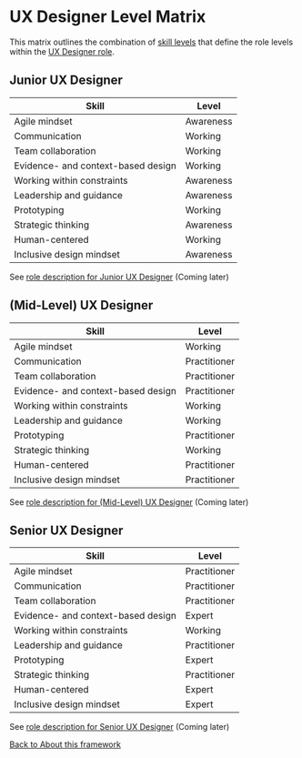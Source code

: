 # UX Designer Level Matrix

This matrix outlines the combination of [skill levels](skill-levels.md) that define the role levels within the [UX Designer role](ux-designer-role-overview.md).

## Junior UX Designer

| Skill | Level |
| --- | --- |
| Agile mindset | Awareness |
| Communication | Working |
| Team collaboration | Working |
| Evidence- and context-based design | Working |
| Working within constraints | Awareness |
| Leadership and guidance | Awareness |
| Prototyping | Working |
| Strategic thinking | Awareness |
| Human-centered | Working |
| Inclusive design mindset | Awareness |

See [role description for Junior UX Designer](#) (Coming later)

## (Mid-Level) UX Designer

| Skill | Level |
| --- | --- |
| Agile mindset | Working |
| Communication | Practitioner |
| Team collaboration | Practitioner |
| Evidence- and context-based design | Practitioner |
| Working within constraints | Working |
| Leadership and guidance | Working |
| Prototyping | Practitioner |
| Strategic thinking | Working |
| Human-centered | Practitioner |
| Inclusive design mindset | Practitioner |

See [role description for (Mid-Level) UX Designer](#) (Coming later)

## Senior UX Designer

| Skill | Level |
| --- | --- |
| Agile mindset | Practitioner |
| Communication | Practitioner |
| Team collaboration | Practitioner |
| Evidence- and context-based design | Expert |
| Working within constraints | Working |
| Leadership and guidance | Practitioner |
| Prototyping | Expert |
| Strategic thinking | Practitioner |
| Human-centered | Expert |
| Inclusive design mindset | Expert |

See [role description for Senior UX Designer](#) (Coming later)

[Back to About this framework](about-this-framework.md)
